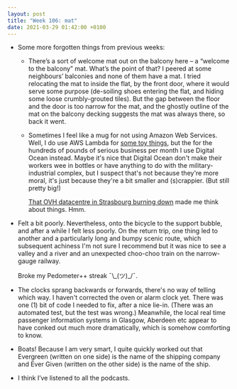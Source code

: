 ```yaml
---
layout: post
title: "Week 106: mat"
date: 2021-03-29 01:42:00 +0100
---
```


- Some more forgotten things from previous weeks:

  - There’s a sort of welcome mat out on the balcony here – a “welcome to the balcony” mat.
  What’s the point of that? I peered at some neighbours’ balconies and none of them have a mat.
  I tried relocating the mat to inside the flat, by the front door, where it would serve some purpose (de-soiling shoes entering the flat, and hiding some loose crumbly-grouted tiles).
  But the gap between the floor and the door is too narrow for the mat, and the ghostly outline of the mat on the balcony decking suggests the mat was always there, so back it went.

  - Sometimes I feel like a mug for not using Amazon Web Services.
  Well, I do use AWS Lambda for [some toy things](https://twitter.com/sepp_not_seth),
  but the for the hundreds of pounds of serious business per month I use Digital Ocean instead.
  Maybe it's nice that Digital Ocean don't make their workers wee in bottles or have anything to do with the military-industrial complex,
  but I suspect that's not because they're more moral, it's just because they're a bit smaller and (s)crappier. (But still pretty big!)

    [That OVH datacentre in Strasbourg burning down](https://www.ovh.com/world/news/press/cpl1787.fire-our-strasbourg-site) made me think about things. Hmm.

- Felt a bit poorly. Nevertheless, onto the bicycle to the support bubble, and after a while I felt less poorly.
  On the return trip, one thing led to another and a particularly long and bumpy scenic route, which subsequent achiness I'm not sure I recommend but it was nice to see a valley and a river and an unexpected choo-choo train on the narrow-gauge railway.

  Broke my Pedometer++ streak ¯\\\_(ツ)\_/¯.

- The clocks sprang backwards or forwards, there's no way of telling which way. I haven't corrected the oven or alarm clock yet.
  There was one (1) bit of code I needed to fix, after a nice lie-in. (There was an automated test, but the test was wrong.)
  Meanwhile, the local real time passenger information systems in Glasgow, Aberdeen etc appear to have conked out much more dramatically, which is somehow comforting to know.

- Boats! Because I am very smart, I quite quickly worked out that <span class="caps">Evergreen</span> (written on one side) is the name of the shipping company and <span class="caps">Ever Given</span> (written on the other side) is the name of the ship.

- I think I’ve listened to all the podcasts.
